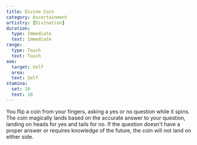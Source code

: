 ```yaml
---
title: Divine Coin
category: Ascertainment
artistry: [Divination]
duration:
  type: Immediate
  text: Immediate
range:
  type: Touch
  text: Touch
aoe:
  target: Self
  area: 
  text: Self
stamina:
  set: 10
  text: 10
---
```

You flip a coin from your fingers, asking a yes or no question while it spins. The coin magically lands based on the accurate answer to your question, landing on heads for yes and tails for no. If the question doesn't have a proper answer or requires knowledge of the future, the coin will not land on either side.
